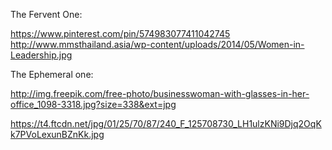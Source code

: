 The Fervent One:

https://www.pinterest.com/pin/574983077411042745
http://www.mmsthailand.asia/wp-content/uploads/2014/05/Women-in-Leadership.jpg

The Ephemeral one:

http://img.freepik.com/free-photo/businesswoman-with-glasses-in-her-office_1098-3318.jpg?size=338&ext=jpg

https://t4.ftcdn.net/jpg/01/25/70/87/240_F_125708730_LH1ulzKNi9Djq2OqKk7PVoLexunBZnKk.jpg